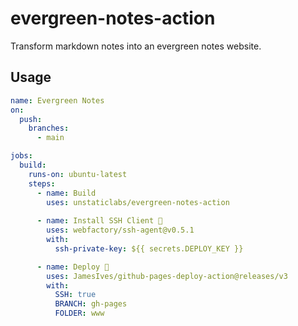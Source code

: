 # evergreen-notes-action

Transform markdown notes into an evergreen notes website.

## Usage

```yaml
name: Evergreen Notes
on:
  push:
    branches:
      - main

jobs:
  build:
    runs-on: ubuntu-latest
    steps:
      - name: Build
        uses: unstaticlabs/evergreen-notes-action
          
      - name: Install SSH Client 🔑
        uses: webfactory/ssh-agent@v0.5.1
        with:
          ssh-private-key: ${{ secrets.DEPLOY_KEY }}

      - name: Deploy 🚀
        uses: JamesIves/github-pages-deploy-action@releases/v3
        with:
          SSH: true
          BRANCH: gh-pages
          FOLDER: www
```
